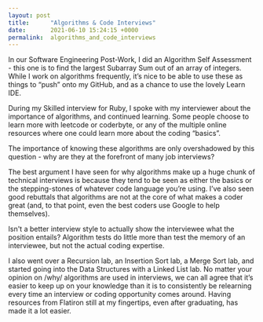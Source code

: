 ```yaml
---
layout: post
title:      "Algorithms & Code Interviews"
date:       2021-06-10 15:24:15 +0000
permalink:  algorithms_and_code_interviews
---
```



In our Software Engineering Post-Work, I did an Algorithm Self Assessment - this one is to find the largest Subarray Sum out of an array of integers. While I work on algorithms frequently, it’s nice to be able to use these as things to “push” onto my GitHub, and as a chance to use the lovely Learn IDE.

During my Skilled interview for Ruby, I spoke with my interviewer about the importance of algorithms, and continued learning. Some people choose to learn more with leetcode or coderbyte, or any of the multiple online resources where one could learn more about the coding “basics”.

The importance of knowing these algorithms are only overshadowed by this question - why are they at the forefront of many job interviews?

The best argument I have seen for why algorithms make up a huge chunk of technical interviews is because they tend to be seen as either the basics or the stepping-stones of whatever code language you’re using. I’ve also seen good rebuttals that algorithms are not at the core of what makes a coder great (and, to that point, even the best coders use Google to help themselves). 

Isn't a better interview style to actually show the interviewee what the position entails? Algorithm tests do little more than test the memory of an interviewee, but not the actual coding expertise.

I also went over a Recursion lab, an Insertion Sort lab, a Merge Sort lab, and started going into the Data Structures with a Linked List lab. No matter your opinion on /why/ algorithms are used in interviews, we can all agree that it’s easier to keep up on your knowledge than it is to consistently be relearning every time an interview or coding opportunity comes around. Having resources from Flatiron still at my fingertips, even after graduating, has made it a lot easier.


